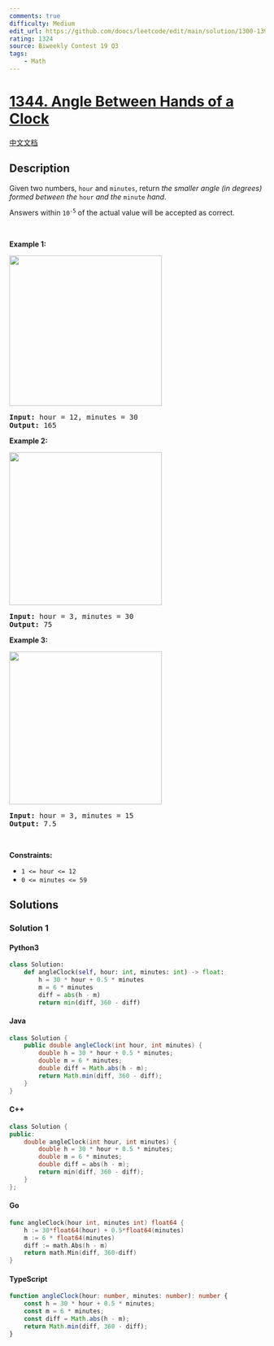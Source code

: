 ```yaml
---
comments: true
difficulty: Medium
edit_url: https://github.com/doocs/leetcode/edit/main/solution/1300-1399/1344.Angle%20Between%20Hands%20of%20a%20Clock/README_EN.md
rating: 1324
source: Biweekly Contest 19 Q3
tags:
    - Math
---
```


<!-- problem:start -->

# [1344. Angle Between Hands of a Clock](https://leetcode.com/problems/angle-between-hands-of-a-clock)

[中文文档](/solution/1300-1399/1344.Angle%20Between%20Hands%20of%20a%20Clock/README.md)

## Description

<!-- description:start -->

<p>Given two numbers, <code>hour</code> and <code>minutes</code>, return <em>the smaller angle (in degrees) formed between the </em><code>hour</code><em> and the </em><code>minute</code><em> hand</em>.</p>

<p>Answers within <code>10<sup>-5</sup></code> of the actual value will be accepted as correct.</p>

<p>&nbsp;</p>
<p><strong class="example">Example 1:</strong></p>
<img alt="" src="https://fastly.jsdelivr.net/gh/doocs/leetcode@main/solution/1300-1399/1344.Angle%20Between%20Hands%20of%20a%20Clock/images/sample_1_1673.png" style="width: 300px; height: 296px;" />
<pre>
<strong>Input:</strong> hour = 12, minutes = 30
<strong>Output:</strong> 165
</pre>

<p><strong class="example">Example 2:</strong></p>
<img alt="" src="https://fastly.jsdelivr.net/gh/doocs/leetcode@main/solution/1300-1399/1344.Angle%20Between%20Hands%20of%20a%20Clock/images/sample_2_1673.png" style="width: 300px; height: 301px;" />
<pre>
<strong>Input:</strong> hour = 3, minutes = 30
<strong>Output:</strong> 75
</pre>

<p><strong class="example">Example 3:</strong></p>
<img alt="" src="https://fastly.jsdelivr.net/gh/doocs/leetcode@main/solution/1300-1399/1344.Angle%20Between%20Hands%20of%20a%20Clock/images/sample_3_1673.png" style="width: 300px; height: 301px;" />
<pre>
<strong>Input:</strong> hour = 3, minutes = 15
<strong>Output:</strong> 7.5
</pre>

<p>&nbsp;</p>
<p><strong>Constraints:</strong></p>

<ul>
	<li><code>1 &lt;= hour &lt;= 12</code></li>
	<li><code>0 &lt;= minutes &lt;= 59</code></li>
</ul>

<!-- description:end -->

## Solutions

<!-- solution:start -->

### Solution 1

<!-- tabs:start -->

#### Python3

```python
class Solution:
    def angleClock(self, hour: int, minutes: int) -> float:
        h = 30 * hour + 0.5 * minutes
        m = 6 * minutes
        diff = abs(h - m)
        return min(diff, 360 - diff)
```

#### Java

```java
class Solution {
    public double angleClock(int hour, int minutes) {
        double h = 30 * hour + 0.5 * minutes;
        double m = 6 * minutes;
        double diff = Math.abs(h - m);
        return Math.min(diff, 360 - diff);
    }
}
```

#### C++

```cpp
class Solution {
public:
    double angleClock(int hour, int minutes) {
        double h = 30 * hour + 0.5 * minutes;
        double m = 6 * minutes;
        double diff = abs(h - m);
        return min(diff, 360 - diff);
    }
};
```

#### Go

```go
func angleClock(hour int, minutes int) float64 {
	h := 30*float64(hour) + 0.5*float64(minutes)
	m := 6 * float64(minutes)
	diff := math.Abs(h - m)
	return math.Min(diff, 360-diff)
}
```

#### TypeScript

```ts
function angleClock(hour: number, minutes: number): number {
    const h = 30 * hour + 0.5 * minutes;
    const m = 6 * minutes;
    const diff = Math.abs(h - m);
    return Math.min(diff, 360 - diff);
}
```

<!-- tabs:end -->

<!-- solution:end -->

<!-- problem:end -->
